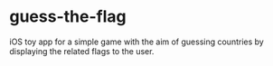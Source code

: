 # guess-the-flag
iOS toy app for a simple game with the aim of guessing countries by displaying the related flags to the user.

